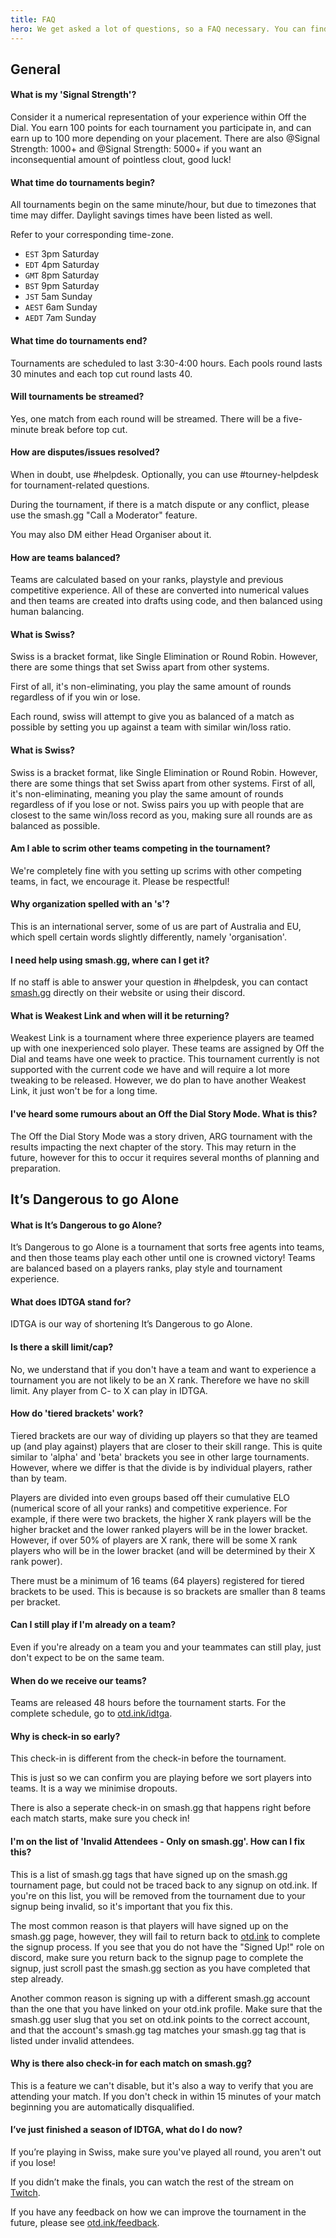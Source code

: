 ```yaml
---
title: FAQ
hero: We get asked a lot of questions, so a FAQ necessary. You can find everything here from "What time do tournaments begin?" to "What is Weakest Link?".
---
```


## General
#### What is my 'Signal Strength'?
Consider it a numerical representation of your experience within Off the Dial. You earn 100 points for each tournament you participate in, and can earn up to 100 more depending on your placement. There are also <Mention>@Signal Strength: 1000+</Mention> and <Mention>@Signal Strength: 5000+</Mention> if you want an inconsequential amount of pointless clout, good luck!

#### What time do tournaments begin?

All tournaments begin on the same minute/hour, but due to timezones that time may differ. Daylight savings times have been listed as well.

Refer to your corresponding time-zone.

- `EST` 3pm Saturday
- `EDT` 4pm Saturday
- `GMT` 8pm Saturday
- `BST` 9pm Saturday
- `JST` 5am Sunday
- `AEST` 6am Sunday
- `AEDT` 7am Sunday

#### What time do tournaments end?
Tournaments are scheduled to last 3:30-4:00 hours.
Each pools round lasts 30 minutes and each top cut round lasts 40.

#### Will tournaments be streamed?
Yes, one match from each round will be streamed. There will be a five-minute break before top cut.

#### How are disputes/issues resolved?
When in doubt, use <Mention>#helpdesk</Mention>. Optionally, you can use <Mention>#tourney-helpdesk</Mention> for tournament-related questions.

During the tournament, if there is a match dispute or any conflict, please use the smash.gg "Call a Moderator" feature.

You may also DM either Head Organiser about it.

#### How are teams balanced?
Teams are calculated based on your ranks, playstyle and previous competitive experience. All of these are converted into numerical values and then teams are created into drafts using code, and then balanced using human balancing.

#### What is Swiss?
Swiss is a bracket format, like Single Elimination or Round Robin. However, there are some things that set Swiss apart from other systems.

First of all, it's non-eliminating, you play the same amount of rounds regardless of if you win or lose.

Each round, swiss will attempt to give you as balanced of a match as possible by setting you up against a team with similar win/loss ratio.

#### What is Swiss?
Swiss is a bracket format, like Single Elimination or Round Robin. However, there are some things that set Swiss apart from other systems. First of all, it's non-eliminating, meaning you play the same amount of rounds regardless of if you lose or not. Swiss pairs you up with people that are closest to the same win/loss record as you, making sure all rounds are as balanced as possible.

#### Am I able to scrim other teams competing in the tournament?
We're completely fine with you setting up scrims with other competing teams, in fact, we encourage it. Please be respectful!

#### Why organization spelled with an 's'?
This is an international server, some of us are part of Australia and EU, which spell certain words slightly differently, namely 'organisation'.

#### I need help using smash.gg, where can I get it?
If no staff is able to answer your question in <Mention>#helpdesk</Mention>, you can contact [smash.gg](https://help.smash.gg/) directly on their website or using their discord.

#### What is Weakest Link and when will it be returning?
Weakest Link is a tournament where three experience players are teamed up with one inexperienced solo player. These teams are assigned by Off the Dial and teams have one week to practice. This tournament currently is not supported with the current code we have and will require a lot more tweaking to be released. However, we do plan to have another Weakest Link, it just won't be for a long time.

#### I've heard some rumours about an Off the Dial Story Mode. What is this?
The Off the Dial Story Mode was a story driven, ARG tournament with the results impacting the next chapter of the story. This may return in the future, however for this to occur it requires several months of planning and preparation.

## It’s Dangerous to go Alone
#### What is It’s Dangerous to go Alone?
It’s Dangerous to go Alone is a tournament that sorts free agents into teams, and then those teams play each other until one is crowned victory! Teams are balanced based on a players ranks, play style and tournament experience.

#### What does IDTGA stand for?
IDTGA is our way of shortening It’s Dangerous to go Alone.

#### Is there a skill limit/cap?
No, we understand that if you don't have a team and want to experience a tournament you are not likely to be an X rank. Therefore we have no skill limit. Any player from C- to X can play in IDTGA.

#### How do 'tiered brackets' work?
Tiered brackets are our way of dividing up players so that they are teamed up (and play against) players that are closer to their skill range. This is quite similar to 'alpha' and 'beta' brackets you see in other large tournaments. However, where we differ is that the divide is by individual players, rather than by team. 

Players are divided into even groups based off their cumulative ELO (numerical score of all your ranks) and competitive experience. For example, if there were two brackets, the higher X rank players will be the higher bracket and the lower ranked players will be in the lower bracket. However, if over 50% of players are X rank, there will be some X rank players who will be in the lower bracket (and will be determined by their X rank power).

There must be a minimum of 16 teams (64 players) registered for tiered brackets to be used. This is because is so brackets are smaller than 8 teams per bracket.

#### Can I still play if I'm already on a team?
Even if you're already on a team you and your teammates can still play, just don't expect to be on the same team.

#### When do we receive our teams?
Teams are released 48 hours before the tournament starts. For the complete schedule, go to [otd.ink/idtga](https://otd.ink/idtga).

#### Why is check-in so early?
This check-in is different from the check-in before the tournament.

This is just so we can confirm you are playing before we sort players into teams. It is a way we minimise dropouts.

There is also a seperate check-in on smash.gg that happens right before each match starts, make sure you check in!

#### I'm on the list of 'Invalid Attendees - Only on smash.gg'. How can I fix this?

This is a list of smash.gg tags that have signed up on the smash.gg tournament page, but could not be traced back to any signup on otd.ink. If you're on this list, you will be removed from the tournament due to your signup being invalid, so it's important that you fix this.

The most common reason is that players will have signed up on the smash.gg page, however, they will fail to return back to [otd.ink](https://otd.ink) to complete the signup process. If you see that you do not have the "Signed Up!" role on discord, make sure you return back to the signup page to complete the signup, just scroll past the smash.gg section as you have completed that step already.

Another common reason is signing up with a different smash.gg account than the one that you have linked on your otd.ink profile. Make sure that the smash.gg user slug that you set on otd.ink points to the correct account, and that the account's smash.gg tag matches your smash.gg tag that is listed under invalid attendees.

#### Why is there also check-in for each match on smash.gg?

This is a feature we can't disable, but it's also a way to verify that you are attending your match. If you don't check in within 15 minutes of your match beginning you are automatically disqualified.

#### I’ve just finished a season of IDTGA, what do I do now?
If you’re playing in Swiss, make sure you've played all round, you aren't out if you lose!

If you didn’t make the finals, you can watch the rest of the stream on [Twitch](https://twitch.tv/offthedial).

If you have any feedback on how we can improve the tournament in the future, please see [otd.ink/feedback](otd.ink/feedback).
